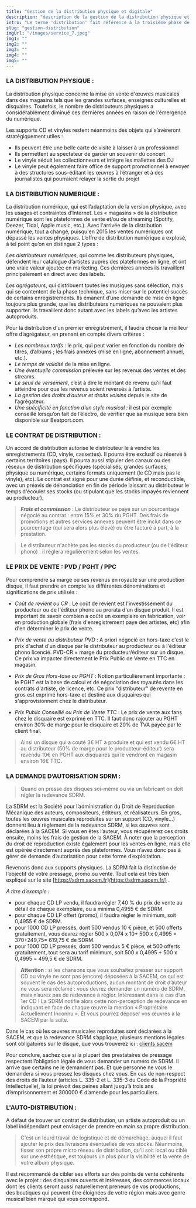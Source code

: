 ```yaml
---
title: "Gestion de la distribution physique et digitale"
description: "description de la gestion de la distribution physique et digitale"
intro: "Le terme 'distribution' fait référence à la troisième phase de production d'un enregistrement, qu'il s'agisse d'un album, d'un Ep ou d'un maxi. Cette phase englobe la commercialisation du produit à l'intention des consommateurs potentiels."
slug: "gestion-distribution"
imgUrl: "/images/service_7.jpeg"
img1: ""
img2: ""
img3: ""
img4: ""
img5: ""
---
```


<!-- section:start -->

### **LA DISTRIBUTION PHYSIQUE :**

La distribution physique concerne la mise en vente d'œuvres musicales dans des magasins tels que les grandes surfaces, enseignes culturelles et disquaires. Toutefois, le nombre de distributeurs physiques a considérablement diminué ces dernières années en raison de l'émergence du numérique.

Les supports CD et vinyles restent néanmoins des objets qui s’avèreront stratégiquement utiles :

- Ils peuvent être une belle carte de visite à laisser à un professionnel
- Ils permettent au spectateur de garder un souvenir du concert
- Le vinyle séduit les collectionneurs et intègre les mallettes des DJ
- Le vinyle peut également faire office de support promotionnel à envoyer à des structures sous-éditant les œuvres à l’étranger et à des journalistes qui pourraient relayer la sortie du projet

<!-- section:end -->
<!-- section:start -->

### **LA DISTRIBUTION NUMERIQUE :**

La distribution numérique, qui est l’adaptation de la version physique, avec les usages et contraintes d’Internet. Les « magasins » de la distribution numérique sont les plateformes de vente et/ou de streaming (Spotify, Deezer, Tidal, Apple music, etc.). Avec l'arrivée de la distribution numérique, tout a changé, puisqu'en 2015 les ventes numériques ont dépassé les ventes physiques. L’offre de distribution numérique a explosé, à tel point qu’on en distingue 2 types :

_Les distributeurs numériques_, qui comme les distributeurs physiques, défendent leur catalogue d’artistes auprès des plateformes en ligne, et ont une vraie valeur ajoutée en marketing. Ces dernières années ils travaillent principalement en direct avec des labels.

_Les agrégateurs_, qui distribuent toutes les musiques sans sélection, mais qui se contentent de la phase technique, sans miser sur le potentiel succès de certains enregistrements. Ils émanent d’une demande de mise en ligne toujours plus grande, que les distributeurs numériques ne pouvaient plus supporter. Ils travaillent donc autant avec les labels qu’avec les artistes autoproduits.

Pour la distribution d'un premier enregistrement, il faudra choisir la meilleur offre d’agrégateur, en prenant en compte divers critères :

- _Les nombreux tarifs :_ le prix, qui peut varier en fonction du nombre de titres, d’albums ; les frais annexes (mise en ligne, abonnement annuel, etc.).
- _Le temps de validité_ de la mise en ligne.
- _Une éventuelle commission_ prélevée sur les revenus des ventes et des streams.
- _Le seuil de versement_, c’est à dire le montant de revenu qu’il faut atteindre pour que les revenus soient reversés à l’artiste.
- _La gestion des droits d’auteur et droits voisins_ depuis le site de l’agrégateur.
- _Une spécificité en fonction d’un style musical :_ il est par exemple conseillé lorsqu’on fait de l’électro, de vérifier que sa musique sera bien disponible sur Beatport.com.

<!-- section:end -->
<!-- section:start -->

### **LE CONTRAT DE DISTRIBUTION :**

Un accord de distribution autorise le distributeur le à vendre les enregistrements (CD, vinyle, cassettes).
Il pourra être exclusif ou réservé à certains territoires (pays). Il pourra aussi stipuler des canaux ou des réseaux de distribution spécifiques (spécialisés, grandes surfaces, physique ou numérique, certains formats uniquement (le CD mais pas le vinyle), etc).
Le contrat est signé pour une durée définie, et reconductible, avec un préavis de dénonciation en fin de période laissant au distributeur le temps d'écouler ses stocks (ou stipulant que les stocks impayés reviennent au producteur).

> **_Frais et commission_** : Le distributeur se paye sur un pourcentage négocié au contrat : entre 15% et 30% du PGHT. Des frais de promotions et autres services annexes peuvent être inclut dans ce pourcentage (qui sera alors plus élevé) ou être facturé à part, à la prestation.

> Le distributeur n'achète pas les stocks du producteur (ou de l'éditeur phono) : il règlera régulièrement selon les ventes.

<!-- section:end -->
<!-- section:start -->

### **LE PRIX DE VENTE : PVD / PGHT / PPC**

Pour comprendre sa marge ou ses revenus en royauté sur une production disque, il faut prendre en compte les différentes dénominations et significations de prix utilisés :

- _Coût de revient ou CR_ :
  Le coût de revient est l'investissement du producteur ou de l'éditeur phono au prorata d'un disque produit. Il est important de savoir combien a coûté un exemplaire en fabrication, voir en production globale (frais d'enregistrement paye des artistes, etc) afin d'en déterminer le prix de vente.

- _Prix de vente au distributeur PVD_ :
  A priori négocié en hors-taxe c'est le prix d'achat d'un disque par le distributeur au producteur ou à l'éditeur phono licencié. PVD-CR = marge du producteur/éditeur sur un disque. Ce prix va impacter directement le Prix Public de Vente en TTC en magasin.

- _Prix de Gros Hors-taxe ou PGHT_ :
  Notion particulièrement importante : le PGHT est la base de calcul et de négociation des royautés dans les contrats d'artiste, de licence, etc. Ce prix "distributeur" de revente en gros est exprimé hors-taxe et destiné aux disquaires qui s'approvisionnent chez le distributeur.

- _Prix Public Conseillé ou Prix de Vente TTC_ :
  Le prix de vente aux fans chez le disquaire est exprimé en TTC. Il faut donc rajouter au PGHT environ 30% de marge pour le disquaire et 20% de TVA payée par le client final.

> Ainsi un disque qui a couté 3€ HT à produire et qui est vendu 6€ HT au distributeur (50% de marge pour le producteur-éditeur) sera revendu 10€ en PGHT aux disquaires qui le vendront en magasin environ 16€ TTC.

<!-- section:end -->
<!-- section:start -->

### **LA DEMANDE D’AUTORISATION SDRM :**

> Quand on presse des disques soi-même ou via un fabricant on doit régler la redevance SDRM.

La SDRM est la Société pour l’administration du Droit de Reproduction Mécanique des auteurs, compositeurs, éditeurs, et réalisateurs. En gros, toutes les œuvres musicales reproduites sur un support (CD, vinyle…) donnent lieu à règlement de la redevance SDRM, si les œuvres sont déclarées à la SACEM. Si vous en êtes l’auteur, vous récupérerez ces droits ensuite, moins les frais de gestion de la SACEM.
À noter que la perception du droit de reproduction existe également pour les ventes en ligne, mais elle est opérée directement auprès des plateformes. Vous n’avez donc pas à gérer de demande d’autorisation pour cette forme d’exploitation.

Revenons donc aux supports physiques. La SDRM fait la distinction de l’objectif de votre pressage, promo ou vente. Tout cela est très bien expliqué sur le site [https://sdrm.sacem.fr](https://sdrm.sacem.fr/) .

_A titre d’exemple :_

- pour chaque CD LP vendu, il faudra régler 7,40 % du prix de vente au détail de chaque exemplaire, ou a minima 0,4955 € de SDRM.
- pour chaque CD LP offert (promo), il faudra régler le minimum, soit 0,4955 € de SDRM.
- pour 1000 CD LP pressés, dont 500 vendus 10 € pièce, et 500 offerts gratuitement, vous devrez régler 500 x 0,074 x 10+ 500 x 0,4995 = 370+249,75= 619,75 € de SDRM.
- pour 1000 CD LP pressés, dont 500 vendus 5 € pièce, et 500 offerts gratuitement, tout sera au tarif minimum, soit 500 x 0,4995 + 500 x 0,4995 = 499,5 € de SDRM.

> **Attention :** si les chansons que vous souhaitez presser sur support CD ou vinyle ne sont pas (encore) déposées à la SACEM, ce qui est souvent le cas des autoproductions, aucun montant de droit d’auteur ne vous sera réclamé : vous devrez demander un numéro de SDRM, mais n’aurez pas de redevance à régler. Intéressant dans le cas d’un 1er CD ! La SDRM notifie alors cette non-perception de redevance en indiquant en face de chaque œuvre la mention « Propriétaire Actuellement Inconnu ». Et vous pourrez déposer vos œuvres à la SACEM par la suite.

Dans le cas où les œuvres musicales reproduites sont déclarées à la SACEM, et que la redevance SDRM s’applique, plusieurs mentions légales sont obligatoires sur le disque, que vous trouverez ici : [clients sacem](https://clients.sacem.fr/autorisations/production-de-disque-opo)

Pour conclure, sachez que si la plupart des prestataires de pressage respectent l’obligation légale de vous demander un numéro de SDRM. Il arrive que certains ne le demandent pas. Et que personne ne vous le demandera si vous pressez les disques chez vous. En cas de non-respect des droits de l’auteur (articles L. 335-2 et L. 335-3 du Code de la Propriété Intellectuelle), la loi prévoit des peines allant jusqu’à trois ans d’emprisonnement et 300000 € d’amende pour les particuliers.

<!-- section:end -->
<!-- section:start -->

### **L'AUTO-DISTRIBUTION :**

A défaut de trouver un contrat de distribution, un artiste autoproduit ou un label indépendant peut envisager de prendre en main sa propre distribution.

> C'est un lourd travail de logistique et de démarchage, auquel il faut ajouter le prix des livraisons éventuelles de vos stocks. Néanmoins, tisser son propre micro réseau de distribution, qu'il soit local ou ciblé sur une esthétique, est toujours un plus pour la visibilité et la vente de votre album physique.

Il est recommandé de cibler ses efforts sur des points de vente cohérents avec le projet : des disquaires ouverts et intéresses, des commerces locaux dont les clients seront aussi naturellement preneurs de vos productions, des boutiques qui peuvent être éloignées de votre région mais avec genre musical bien marqué qui vous correspond.
